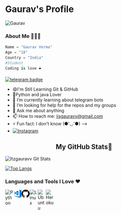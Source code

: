 # Gaurav's Profile

![Gaurav](https://telegra.ph/file/db8f3ac5cebf4c50bab5e.png)

### About Me 🙋🏻‍♂️
```python
Name = "Gaurav Verma"
Age = "18"
Country = "India"
#Student 
Coding is love ❤
```
#### 
[![telegram badge](https://img.shields.io/badge/@AuraX_Owner-30302f?style=for-the-badge&logo=telegram)](https://t.me/AuraX_Owner)

- 😄I'm Still Learning Git & GitHub
- 🥰Python and java Lover
- 🌱 I’m currently learning about telegram bots
- 🤔 I’m looking for help for the repos and my groups
- 💬 Ask me about anything
- 📫 How to reach me: iisgauravv@gmail.com
- ⚡ Fun fact: I don't know (●'◡'●)
--> 
- [![Instagram](https://img.shields.io/badge/-Instagram-c13584?style=flat&labelColor=c13584&logo=instagram&logoColor=white)](https://www.instagram.com/IisGaurav)


<h2 align="center"><b>My GitHub Stats💛</b></h2>

![Itzgauravv Git Stats](https://github-readme-stats.vercel.app/api?username=IisGaurav&include_all_commits=true&count_private=true&theme=highcontrast)

[![Top Langs](https://github-readme-stats.vercel.app/api/top-langs/?username=IisGaurav&layout=compact&theme=radical)](https://github.com/IisGaurav)

### Languages and Tools I Love ❤️
[<img align="left" alt="Python" width="26px" src="https://upload.wikimedia.org/wikipedia/commons/thumb/c/c3/Python-logo-notext.svg/600px-Python-logo-notext.svg.png" />](https://python.org/)
[<img align="left" alt="Visual Studio Code" width="26px" src="https://raw.githubusercontent.com/github/explore/80688e429a7d4ef2fca1e82350fe8e3517d3494d/topics/visual-studio-code/visual-studio-code.png" />](https://code.visualstudio.com/)
[<img align="left" alt="GitHub" width="26px" src="https://raw.githubusercontent.com/github/explore/78df643247d429f6cc873026c0622819ad797942/topics/github/github.png" />](https://git-scm.com/)
[<img align="left" alt="Linux" width="26px" src="https://www.freepnglogos.com/uploads/linux-png/difference-between-linux-and-window-operating-system-3.png" />](https://www.linux.org/)
[<img align="left" alt="Ubuntu" width="26px" src="https://assets.ubuntu.com/v1/29985a98-ubuntu-logo32.png" />](https://www.ubuntu.com)
[<img align="left" alt="Heroku" width="26px" src="https://www.nicepng.com/png/full/223-2233246_heroku-logo-salesforce-heroku.png" />](https://heroku.com/)

<br />
<br />
